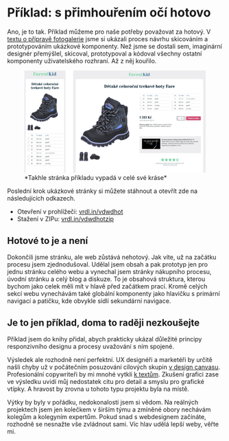# Příklad: s přimhouřením očí hotovo

Ano, je to tak. Příklad můžeme pro naše potřeby považovat za hotový. V [textu o přípravě fotogalerie](priklad-navrh-komponenty.md) jsme si ukázali proces návrhu skicováním a prototypováním ukázkové komponenty. Než jsme se dostali sem, imaginární designér přemýšlel, skicoval, prototypoval a kódoval všechny ostatní komponenty uživatelského rozhraní. Až z něj kouřilo. 

<figure>
<img src="dist/images/original/vdwd/priklad-hotovo.jpg" alt="">
<figcaption markdown="1">    
*Takhle stránka příkladu vypadá v celé své kráse*
</figcaption> 
</figure> 

Poslední krok ukázkové stránky si můžete stáhnout a otevřít zde na následujících odkazech.

- Otevření v prohlížeči: [vrdl.in/vdwdhot](http://vrdl.in/vdwdhot)
- Stažení v ZIPu: [vrdl.in/vdwdhotzip](http://vrdl.in/vdwdhotzip)

## Hotové to je a není

Dokončili jsme stránku, ale web zůstává nehotový. Jak víte, už na začátku procesu jsem zjednodušoval. Udělal jsem obsah a pak prototyp jen pro jednu stránku celého webu a vynechal jsem stránky nákupního procesu, úvodní stránku a celý blog a diskuze. To je obsahová struktura, kterou bychom jako celek měli mít v hlavě před začátkem prací. Kromě celých sekcí webu vynechávám také globální komponenty jako hlavičku s primární navigací a patičku, kde obvykle sídlí sekundární navigace.

## Je to jen příklad, doma to raději nezkoušejte

Příklad jsem do knihy přidal, abych prakticky ukázal důležité principy responzivního designu a procesy uvažování s ním spojené. 

Výsledek ale rozhodně není perfektní. UX designéři a marketéři by určitě našli chyby už v počátečním posuzování cílových skupin [v design canvasu](priklad-ux-canvas.md). Profesionální copywriteři by mi mnohé vytkli [k textům](priklad-obsah.md). Zkušení grafici zase ve výsledku uvidí můj nedostatek citu pro detail a smyslu pro grafické vtípky. A hravost by zrovna u tohoto typu projektu byla na místě.

Výtky by byly v pořádku, nedokonalostí jsem si vědom. Na reálných projektech jsem jen kolečkem v širším týmu a zmíněné obory nechávám kolegům a kolegyním expertům. Pokud snad s webdesignem začínáte, rozhodně se nesnažte vše zvládnout sami. Víc hlav udělá lepší weby, věřte mi.
